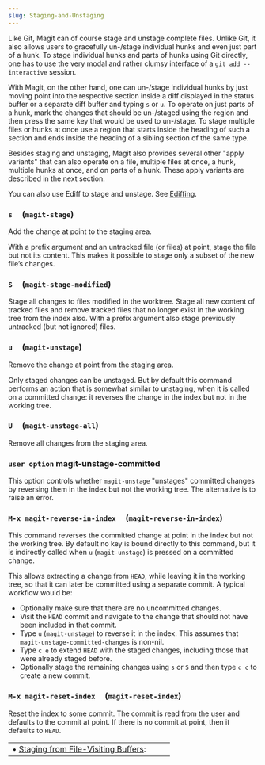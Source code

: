 ```yaml
---
slug: Staging-and-Unstaging
---
```


Like Git, Magit can of course stage and unstage complete files. Unlike Git, it also allows users to gracefully un-/stage individual hunks and even just part of a hunk. To stage individual hunks and parts of hunks using Git directly, one has to use the very modal and rather clumsy interface of a `git add --interactive` session.

With Magit, on the other hand, one can un-/stage individual hunks by just moving point into the respective section inside a diff displayed in the status buffer or a separate diff buffer and typing `s` or `u`. To operate on just parts of a hunk, mark the changes that should be un-/staged using the region and then press the same key that would be used to un-/stage. To stage multiple files or hunks at once use a region that starts inside the heading of such a section and ends inside the heading of a sibling section of the same type.

Besides staging and unstaging, Magit also provides several other "apply variants" that can also operate on a file, multiple files at once, a hunk, multiple hunks at once, and on parts of a hunk. These apply variants are described in the next section.

You can also use Ediff to stage and unstage. See [Ediffing](Ediffing).

### `s`     (`magit-stage`)

Add the change at point to the staging area.

With a prefix argument and an untracked file (or files) at point, stage the file but not its content. This makes it possible to stage only a subset of the new file’s changes.

### `S`     (`magit-stage-modified`)

Stage all changes to files modified in the worktree. Stage all new content of tracked files and remove tracked files that no longer exist in the working tree from the index also. With a prefix argument also stage previously untracked (but not ignored) files.

### `u`     (`magit-unstage`)

Remove the change at point from the staging area.

Only staged changes can be unstaged. But by default this command performs an action that is somewhat similar to unstaging, when it is called on a committed change: it reverses the change in the index but not in the working tree.

### `U`     (`magit-unstage-all`)

Remove all changes from the staging area.

### <span className="tag useroption">`user option`</span> **magit-unstage-committed**

This option controls whether `magit-unstage` "unstages" committed changes by reversing them in the index but not the working tree. The alternative is to raise an error.

### `M-x magit-reverse-in-index`     (`magit-reverse-in-index`)

This command reverses the committed change at point in the index but not the working tree. By default no key is bound directly to this command, but it is indirectly called when `u` (`magit-unstage`) is pressed on a committed change.

This allows extracting a change from `HEAD`, while leaving it in the working tree, so that it can later be committed using a separate commit. A typical workflow would be:

*   Optionally make sure that there are no uncommitted changes.
*   Visit the `HEAD` commit and navigate to the change that should not have been included in that commit.
*   Type `u` (`magit-unstage`) to reverse it in the index. This assumes that `magit-unstage-committed-changes` is non-nil.
*   Type `c e` to extend `HEAD` with the staged changes, including those that were already staged before.
*   Optionally stage the remaining changes using `s` or `S` and then type `c c` to create a new commit.

### `M-x magit-reset-index`     (`magit-reset-index`)

Reset the index to some commit. The commit is read from the user and defaults to the commit at point. If there is no commit at point, then it defaults to `HEAD`.

|                                                                                 |    |    |
| :------------------------------------------------------------------------------ | -- | :- |
| • [Staging from File-Visiting Buffers](Staging-from-File_002dVisiting-Buffers): |    |    |
